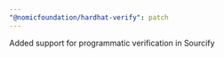 ```yaml
---
"@nomicfoundation/hardhat-verify": patch
---
```

Added support for programmatic verification in Sourcify

